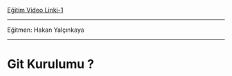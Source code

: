 [Eğitim Video Linki-1](https://www.youtube.com/watch?v=Ke26wrLhBHo)

---

Eğitmen: Hakan Yalçınkaya

---

# Git Kurulumu ?